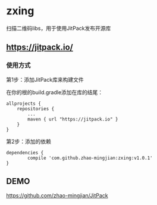 # zxing
扫描二维码libs，用于使用JitPack发布开源库
## https://jitpack.io/
### 使用方式
第1步：添加JitPack库来构建文件

在你的根的build.gradle添加在库的结尾：

	allprojects {
		repositories {
			...
			maven { url "https://jitpack.io" }
		}
	}
第2步：添加的依赖

	dependencies {
	        compile 'com.github.zhao-mingjian:zxing:v1.0.1'
	}
## DEMO
   https://github.com/zhao-mingjian/JitPack
